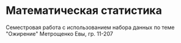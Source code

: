 # Математическая статистика

Семестровая работа с использованием набора данных по теме "Ожирение"
Метрощенко Евы, гр. 11-207
